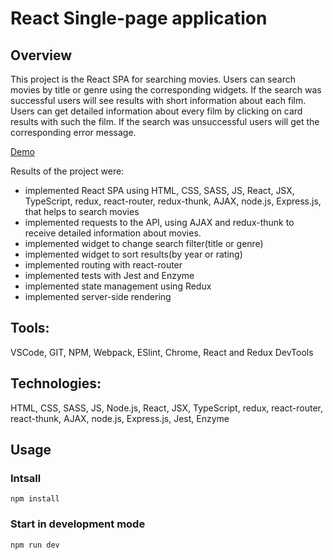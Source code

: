 # React Single-page application
## Overview
 This project is the React SPA for searching movies. Users can search movies by title or genre using the corresponding widgets. If the search was successful users will see results with short information about each film. Users can get detailed information about every film by clicking on card results with such the film. If the search was unsuccessful users will get the corresponding error message.

 [Demo](https://dzhafaroff.github.io/ReactEPAM/)

Results of the project were:
- implemented React SPA using HTML, CSS, SASS, JS, React, JSX, TypeScript, redux, react-router, redux-thunk, AJAX, node.js, Express.js, that helps to search movies
- implemented requests to the API, using AJAX and redux-thunk to receive detailed information about movies.
- implemented widget to change search filter(title or genre)
- implemented widget to sort results(by year or rating)
- implemented routing with react-router
- implemented tests with Jest and Enzyme
- implemented state management using Redux
- implemented server-side rendering

## Tools:

VSCode, GIT, NPM, Webpack, ESlint, Chrome, React and Redux DevTools

## Technologies:

HTML, CSS, SASS, JS, Node.js, React, JSX, TypeScript, redux, react-router, react-thunk, AJAX, node.js, Express.js, Jest, Enzyme

## Usage

### Intsall
`npm install`

### Start in development mode
`npm run dev`